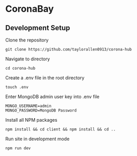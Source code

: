# CoronaBay

## Development Setup

Clone the repository
```
git clone https://github.com/taylorallen0913/corona-hub
```

Navigate to directory
```
cd corona-hub
```

Create a .env file in the root directory
```
touch .env
```

Enter MongoDB admin user key into .env file
```
MONGO_USERNAME=admin
MONGO_PASSWORD=MongoDB Password
```

Install all NPM packages
```
npm install && cd client && npm install && cd ..
```

Run site in development mode
```
npm run dev
```
